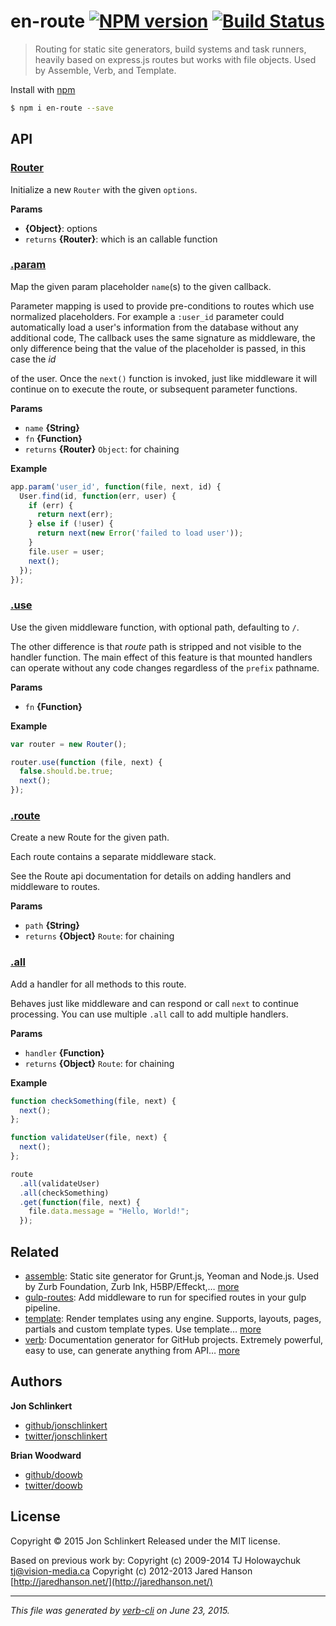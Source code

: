 # en-route [![NPM version](https://badge.fury.io/js/en-route.svg)](http://badge.fury.io/js/en-route)  [![Build Status](https://travis-ci.org/jonschlinkert/en-route.svg)](https://travis-ci.org/jonschlinkert/en-route)

> Routing for static site generators, build systems and task runners, heavily based on express.js routes but works with file objects. Used by Assemble, Verb, and Template.

Install with [npm](https://www.npmjs.com/)

```sh
$ npm i en-route --save
```

## API

### [Router](lib/index.js#L23)

Initialize a new `Router` with the given `options`.

**Params**

* **{Object}**: options
* `returns` **{Router}**: which is an callable function

### [.param](lib/index.js#L82)

Map the given param placeholder `name`(s) to the given callback.

Parameter mapping is used to provide pre-conditions to routes
which use normalized placeholders. For example a `:user_id` parameter
could automatically load a user's information from the database without
any additional code,
The callback uses the same signature as middleware, the only difference
being that the value of the placeholder is passed, in this case the _id_

of the user. Once the `next()` function is invoked, just like middleware
it will continue on to execute the route, or subsequent parameter functions.

**Params**

* `name` **{String}**
* `fn` **{Function}**
* `returns` **{Router}** `Object`: for chaining

**Example**

```js
app.param('user_id', function(file, next, id) {
  User.find(id, function(err, user) {
    if (err) {
      return next(err);
    } else if (!user) {
      return next(new Error('failed to load user'));
    }
    file.user = user;
    next();
  });
});
```

### [.use](lib/index.js#L386)

Use the given middleware function, with optional path, defaulting to `/`.

The other difference is that _route_ path is stripped and not visible
to the handler function. The main effect of this feature is that mounted
handlers can operate without any code changes regardless of the `prefix`
pathname.

**Params**

* `fn` **{Function}**

**Example**

```js
var router = new Router();

router.use(function (file, next) {
  false.should.be.true;
  next();
});
```

### [.route](lib/index.js#L445)

Create a new Route for the given path.

Each route contains a separate middleware stack.

See the Route api documentation for details on adding handlers
and middleware to routes.

**Params**

* `path` **{String}**
* `returns` **{Object}** `Route`: for chaining

### [.all](lib/route.js#L114)

Add a handler for all methods to this route.

Behaves just like middleware and can respond or call `next`
to continue processing.
You can use multiple `.all` call to add multiple handlers.

**Params**

* `handler` **{Function}**
* `returns` **{Object}** `Route`: for chaining

**Example**

```js
function checkSomething(file, next) {
  next();
};

function validateUser(file, next) {
  next();
};

route
  .all(validateUser)
  .all(checkSomething)
  .get(function(file, next) {
    file.data.message = "Hello, World!";
  });
```

## Related

* [assemble](http://assemble.io): Static site generator for Grunt.js, Yeoman and Node.js. Used by Zurb Foundation, Zurb Ink, H5BP/Effeckt,… [more](http://assemble.io)
* [gulp-routes](https://github.com/assemble/gulp-routes): Add middleware to run for specified routes in your gulp pipeline.
* [template](https://github.com/jonschlinkert/template): Render templates using any engine. Supports, layouts, pages, partials and custom template types. Use template… [more](https://github.com/jonschlinkert/template)
* [verb](https://github.com/assemble/verb): Documentation generator for GitHub projects. Extremely powerful, easy to use, can generate anything from API… [more](https://github.com/assemble/verb)

## Authors

**Jon Schlinkert**

+ [github/jonschlinkert](https://github.com/jonschlinkert)
+ [twitter/jonschlinkert](http://twitter.com/jonschlinkert)

**Brian Woodward**

* [github/doowb](https://github.com/doowb)
* [twitter/doowb](http://twitter.com/doowb)

## License

Copyright © 2015 Jon Schlinkert
Released under the MIT license.

Based on previous work by:
Copyright (c) 2009-2014 TJ Holowaychuk [tj@vision-media.ca](mailto:tj@vision-media.ca)
Copyright (c) 2012-2013 Jared Hanson [http://jaredhanson.net/](http://jaredhanson.net/)

***

_This file was generated by [verb-cli](https://github.com/assemble/verb-cli) on June 23, 2015._